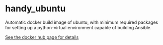 # handy_ubuntu
Automatic docker build image of ubuntu, with minimum required packages for setting
up a python-virtual environment capable of building Ansible.

[See the docker hub page for details](https://hub.docker.com/r/cevich/handy_ubuntu/)
